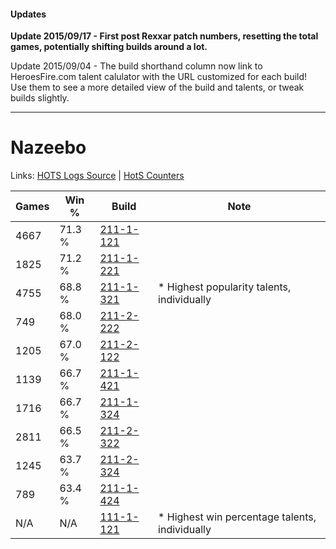 #### Updates
**Update 2015/09/17 - First post Rexxar patch numbers, resetting the total games, potentially shifting builds around a lot.**

Update 2015/09/04 - The build shorthand column now link to HeroesFire.com talent calulator with the URL customized for each build!  
Use them to see a more detailed view of the build and talents, or tweak builds slightly.

***

# Nazeebo

Links: [HOTS Logs Source](https://www.hotslogs.com/Sitewide/HeroDetails?Hero=Nazeebo) | [HotS Counters](http://hotscounters.com/#/hero/Nazeebo)

Games  | Win %  | Build     | Note
-----  | -----  | -----     | ----
4667   | 71.3 % | [211-1-121](http://www.heroesfire.com/hots/talent-calculator/nazeebo#kCqH) | 
1825   | 71.2 % | [211-1-221](http://www.heroesfire.com/hots/talent-calculator/nazeebo#kCrr) | 
4755   | 68.8 % | [211-1-321](http://www.heroesfire.com/hots/talent-calculator/nazeebo#kCtP) | * Highest popularity talents, individually
749    | 68.0 % | [211-2-222](http://www.heroesfire.com/hots/talent-calculator/nazeebo#kD5U) | 
1205   | 67.0 % | [211-2-122](http://www.heroesfire.com/hots/talent-calculator/nazeebo#kD3w) | 
1139   | 66.7 % | [211-1-421](http://www.heroesfire.com/hots/talent-calculator/nazeebo#kCuz) | 
1716   | 66.7 % | [211-1-324](http://www.heroesfire.com/hots/talent-calculator/nazeebo#kCtS) | 
2811   | 66.5 % | [211-2-322](http://www.heroesfire.com/hots/talent-calculator/nazeebo#kD72) | 
1245   | 63.7 % | [211-2-324](http://www.heroesfire.com/hots/talent-calculator/nazeebo#kD74) | 
789    | 63.4 % | [211-1-424](http://www.heroesfire.com/hots/talent-calculator/nazeebo#kCv0) | 
N/A    | N/A    | [111-1-121](http://www.heroesfire.com/hots/talent-calculator/nazeebo#gOhH) | * Highest win percentage talents, individually
